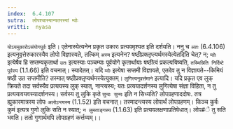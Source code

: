 ```yaml
---
index:  6.4.107
sutra:  लोपश्चास्यान्यतरस्यां म्वोः
vritti:  nyasa
---
```


`योऽयमुकारोऽसंयोगपूर्वः` इति। एतेनास्येत्यनेन प्रकृत उकारः प्रत्यवमृश्यत इति दर्शयति। ननु च `अतः` (6.4.106) इत्यनुवृत्तेरुकारस्यैव लोपो विज्ञास्यते, तत्किम् `अस्य` इत्यनेन? षष्ठीप्रक्लृप्त्यर्थमस्येत्येतदिति चेत्? न; `म्वोः` इत्येषैव हि सप्तम्यकृतार्था `उतः` इत्यस्याः पञ्चम्याः पूर्वयोगे कृतार्थायाः षष्ठीत्वं प्रकल्पयिष्यति, `तस्मिन्निति निर्दिष्टे पूर्वस्य` (1.1.66) इति वचनात्। स्यादेतत्। यदि `म्वोः` इत्येषा सप्तमी विज्ञायते, एतदेव तु न विज्ञायते--किमियं षष्ठी उत सप्तमीति? तस्मात् षष्ठीप्रक्लृप्यर्थमस्येत्युक्तम्। `लुगित्त्यनुवर्त्तमाने` इत्यादि। यदि प्रकृत एव लुक् क्रियते तदा सर्वस्यैव प्रत्ययस्य लुक् स्यात्, नान्त्यस्य; यतः प्रत्ययादर्शनस्य लुगित्येषा संज्ञा विहिता, न तु प्रत्ययावयवस्यादर्शनस्य। सर्वस्य तु लुकि कृते `सुन्वः सुन्मः` इति न सिध्यति? लोपग्रहणाददोषः. तत्र ह्युकारमात्रस्य लोपः `अलोऽन्त्यस्य` (1.1.52) इति वचनात्। तस्मादन्त्यस्य लोपार्थं लोपग्रहणम्। किञ्च कुर्वः कुमं इत्यत्र गुणो लुकि सति न स्यात्; `न लुमताङ्गस्य` (1.1.63) इति प्रत्ययलक्षणाप्रतिषेधात्। लोप#े तु सति भवति। ततो गुणार्थमपि लोपग्रहणं कर्त्तव्यम्।।

